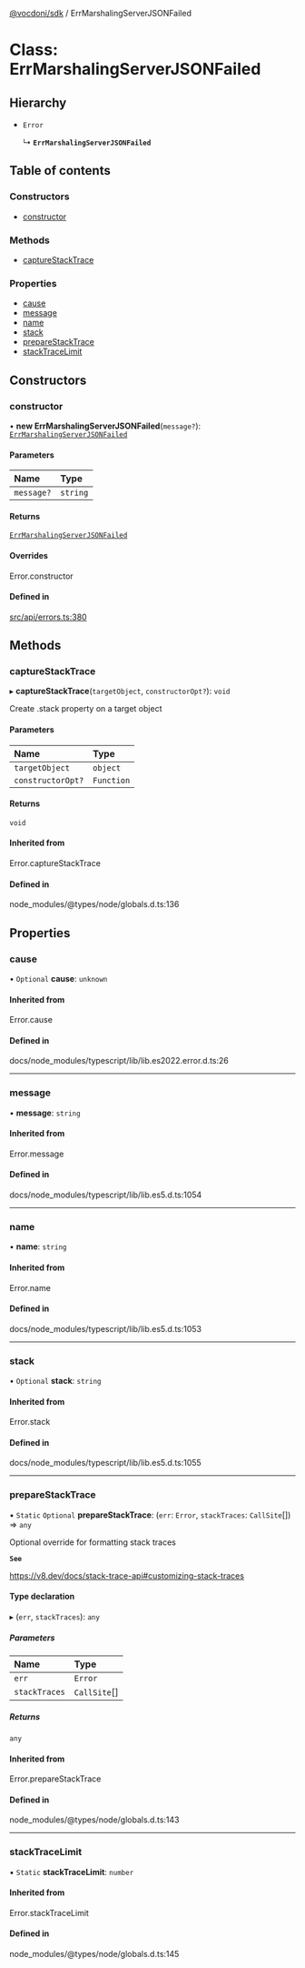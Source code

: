 [@vocdoni/sdk](/sdk) / ErrMarshalingServerJSONFailed

# Class: ErrMarshalingServerJSONFailed

## Hierarchy

- `Error`

  ↳ **`ErrMarshalingServerJSONFailed`**

## Table of contents

### Constructors

- [constructor](ErrMarshalingServerJSONFailed#constructor)

### Methods

- [captureStackTrace](ErrMarshalingServerJSONFailed#capturestacktrace)

### Properties

- [cause](ErrMarshalingServerJSONFailed#cause)
- [message](ErrMarshalingServerJSONFailed#message)
- [name](ErrMarshalingServerJSONFailed#name)
- [stack](ErrMarshalingServerJSONFailed#stack)
- [prepareStackTrace](ErrMarshalingServerJSONFailed#preparestacktrace)
- [stackTraceLimit](ErrMarshalingServerJSONFailed#stacktracelimit)

## Constructors

### constructor

• **new ErrMarshalingServerJSONFailed**(`message?`): [`ErrMarshalingServerJSONFailed`](ErrMarshalingServerJSONFailed)

#### Parameters

| Name | Type |
| :------ | :------ |
| `message?` | `string` |

#### Returns

[`ErrMarshalingServerJSONFailed`](ErrMarshalingServerJSONFailed)

#### Overrides

Error.constructor

#### Defined in

[src/api/errors.ts:380](https://github.com/vocdoni/vocdoni-sdk/blob/179c92b4cecfec787d968dc02b519f64ee15c5d3/src/api/errors.ts#L380)

## Methods

### captureStackTrace

▸ **captureStackTrace**(`targetObject`, `constructorOpt?`): `void`

Create .stack property on a target object

#### Parameters

| Name | Type |
| :------ | :------ |
| `targetObject` | `object` |
| `constructorOpt?` | `Function` |

#### Returns

`void`

#### Inherited from

Error.captureStackTrace

#### Defined in

node_modules/@types/node/globals.d.ts:136

## Properties

### cause

• `Optional` **cause**: `unknown`

#### Inherited from

Error.cause

#### Defined in

docs/node_modules/typescript/lib/lib.es2022.error.d.ts:26

___

### message

• **message**: `string`

#### Inherited from

Error.message

#### Defined in

docs/node_modules/typescript/lib/lib.es5.d.ts:1054

___

### name

• **name**: `string`

#### Inherited from

Error.name

#### Defined in

docs/node_modules/typescript/lib/lib.es5.d.ts:1053

___

### stack

• `Optional` **stack**: `string`

#### Inherited from

Error.stack

#### Defined in

docs/node_modules/typescript/lib/lib.es5.d.ts:1055

___

### prepareStackTrace

▪ `Static` `Optional` **prepareStackTrace**: (`err`: `Error`, `stackTraces`: `CallSite`[]) => `any`

Optional override for formatting stack traces

**`See`**

https://v8.dev/docs/stack-trace-api#customizing-stack-traces

#### Type declaration

▸ (`err`, `stackTraces`): `any`

##### Parameters

| Name | Type |
| :------ | :------ |
| `err` | `Error` |
| `stackTraces` | `CallSite`[] |

##### Returns

`any`

#### Inherited from

Error.prepareStackTrace

#### Defined in

node_modules/@types/node/globals.d.ts:143

___

### stackTraceLimit

▪ `Static` **stackTraceLimit**: `number`

#### Inherited from

Error.stackTraceLimit

#### Defined in

node_modules/@types/node/globals.d.ts:145
